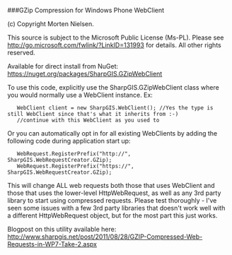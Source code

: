 ###GZip Compression for Windows Phone WebClient

(c) Copyright Morten Nielsen.

This source is subject to the Microsoft Public License (Ms-PL).
Please see http://go.microsoft.com/fwlink/?LinkID=131993 for details.
All other rights reserved.

Available for direct install from NuGet: https://nuget.org/packages/SharpGIS.GZipWebClient

To use this code, explicitly use the SharpGIS.GZipWebClient class where you would normally use a WebClient instance. Ex:
```c-sharp
   WebClient client = new SharpGIS.WebClient(); //Yes the type is still WebClient since that's what it inherits from :-)
   //continue with this WebClient as you used to
```
Or you can automatically opt in for all existing WebClients by adding the following code during application start up: 
```c-sharp
   WebRequest.RegisterPrefix("http://", SharpGIS.WebRequestCreator.GZip);
   WebRequest.RegisterPrefix("https://", SharpGIS.WebRequestCreator.GZip);
```
This will change ALL web requests both those that uses WebClient and those that uses the lower-level HttpWebRequest, as well as any 3rd party library to start using compressed requests. Please test thoroughly - I've seen some issues with a few 3rd party libraries that doesn't work well with a different HttpWebRequest object, but for the most part this just works.

Blogpost on this utility available here: http://www.sharpgis.net/post/2011/08/28/GZIP-Compressed-Web-Requests-in-WP7-Take-2.aspx
